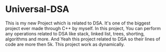 # Universal-DSA
This is my new Project which is related to DSA. It's one of the biggest project ever made through C++ by myself. In this project, You can perform any operations related to DSA like stack, linked list, trees, shorting, algorithms and more. And Yeah this project related to DSA so their lines of code are more then 5k. This project work as dynamically.
